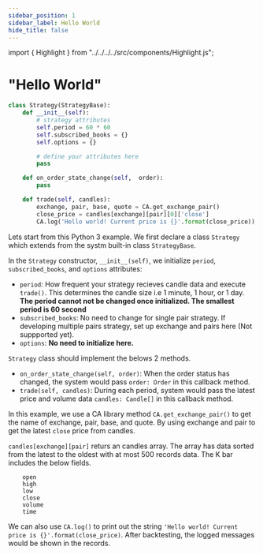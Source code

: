 ```yaml
---
sidebar_position: 1
sidebar_label: Hello World
hide_title: false
---
```


import { Highlight } from "../../../../src/components/Highlight.js";

# "Hello World"

```py
class Strategy(StrategyBase):
    def __init__(self):
        # strategy attributes
        self.period = 60 * 60
        self.subscribed_books = {}
        self.options = {}

        # define your attributes here
        pass

    def on_order_state_change(self,  order):
        pass

    def trade(self, candles):
        exchange, pair, base, quote = CA.get_exchange_pair()
        close_price = candles[exchange][pair][0]['close']
        CA.log('Hello world! Current price is {}'.format(close_price))
```

Lets start from this Python 3 example. We first declare a class `Strategy` which extends from the systm built-in class `StrategyBase`.

In the `Strategy` constructor, `__init__(self)`, we initialize `period`, `subscribed_books`, and `options` attributes:

- `period`: How frequent your strategy recieves candle data and execute `trade()`. This determines the candle size i.e 1 minute, 1 hour, or 1 day. **The period cannot not be changed once initialized. The smallest period is 60 second**
- `subscribed_books`: No need to change for single pair strategy. If developing multiple pairs strategy, set up exchange and pairs here (Not suppported yet).
- `options`: **No need to initialize here.** 

`Strategy` class should implement the belows 2 methods.
- `on_order_state_change(self, order)`: When the order status has changed, the system would pass `order: Order` in this callback method.
- `trade(self, candles)`: During each period, system would pass the latest price and volume data `candles: Candle[]` in this callback method.

In this example, we use a CA library method `CA.get_exchange_pair()` to get the name of exchange, pair, base, and quote. By using exchange and pair to get the latest `close` price from candles.

`candles[exchange][pair]` returs an candles array. The array has data sorted from the latest to the oldest with at most 500 records data. The K bar includes the below fields.

```
    open
    high 
    low
    close
    volume
    time
```

We can also use `CA.log()` to print out the string `'Hello world! Current price is {}'.format(close_price)`. After backtesting, the logged messages would be shown in the records. 
